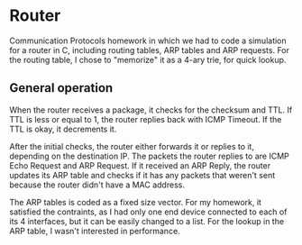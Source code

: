 # Router
Communication Protocols homework in which we had to code a simulation for a router in C, including routing tables, ARP tables and ARP requests. For the routing table, I chose to "memorize" it as a 4-ary trie, for quick lookup.

## General operation
When the router receives a package, it checks for the checksum and TTL. If TTL is less or equal to 1, the router replies back with ICMP Timeout. If the TTL is okay, it decrements it.

After the initial checks, the router either forwards it or replies to it, depending on the destination IP. The packets the router replies to are ICMP Echo Request and ARP Request.
If it received an ARP Reply, the router updates its ARP table and checks if it has any packets that weren't sent because the router didn't have a MAC address.

The ARP tables is coded as a fixed size vector. For my homework, it satisfied the contraints, as I had only one end device connected to each of its 4 interfaces, but it can be easily changed to a list. For the lookup in the ARP table, I wasn't interested in performance.

